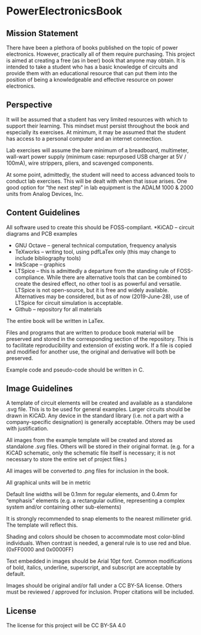 # PowerElectronicsBook

## Mission Statement

There have been a plethora of books published on the topic of power electronics. However, practically all of them require purchasing. This project is aimed at creating a free (as in beer) book that anyone may obtain. It is intended to take a student who has a basic knowledge of circuits and provide them with an educational resource that can put them into the position of being a knowledgeable and effective resource on power electronics.

## Perspective

It will be assumed that a student has very limited resources with which to support their learning. This mindset must persist throughout the book and especially its exercises. At minimum, it may be assumed that the student has access to a personal computer and an internet connection.

Lab exercises will assume the bare minimum of a breadboard, multimeter, wall-wart power supply (minimum case: repurposed USB charger at 5V / 100mA), wire strippers, pliers, and scavenged components.

At some point, admittedly, the student will need to access advanced tools to conduct lab exercises. This will be dealt with when that issue arises. One good option for “the next step” in lab equipment is the ADALM 1000 & 2000 units from Analog Devices, Inc.

## Content Guidelines

All software used to create this should be FOSS-compliant.
*KiCAD – circuit diagrams and PCB examples
* GNU Octave – general technical computation, frequency analysis
* TeXworks – writing tool, using pdfLaTex only (this may change to include bibliography tools)
* InkScape – graphics
* LTSpice – this is admittedly a departure from the standing rule of FOSS-compliance. While there are alternative tools that can be combined to create the desired effect, no other tool is as powerful and versatile. LTSpice is not open-source, but it is free and widely available. Alternatives may be considered, but as of now (2019-June-28), use of LTSpice for circuit simulation is acceptable.
* Github – repository for all materials

The entire book will be written in LaTex.

Files and programs that are written to produce book material will be preserved and stored in the corresponding section of the repository. This is to facilitate reproducibility and extension of existing work. If a file is copied and modified for another use, the original and derivative will both be preserved.

Example code and pseudo-code should be written in C.

## Image Guidelines

A template of circuit elements will be created and available as a standalone .svg file. This is to be used for general examples. Larger circuits should be drawn in KiCAD. Any device in the standard library (i.e. not a part with a company-specific designation) is generally acceptable. Others may be used with justification.

All images from the example template will be created and stored as standalone .svg files. Others will be stored in their original format. (e.g. for a KiCAD schematic, only the schematic file itself is necessary; it is not necessary to store the entire set of project files.)

All images will be converted to .png files for inclusion in the book.

All graphical units will be in metric

Default line widths will be 0.1mm for regular elements, and 0.4mm for “emphasis” elements (e.g. a rectangular outline, representing a complex system and/or containing other sub-elements)

It is strongly recommended to snap elements to the nearest millimeter grid. The template will reflect this.

Shading and colors should be chosen to accommodate most color-blind individuals. When contrast is needed, a general rule is to use red and blue. (0xFF0000 and 0x0000FF)

Text embedded in images should be Arial 10pt font. Common modifications of bold, italics, underline, superscript, and subscript are acceptable by default.

Images should be original and/or fall under a CC BY-SA license. Others must be reviewed / approved for inclusion. Proper citations will be included.

## License

The license for this project will be CC BY-SA 4.0
